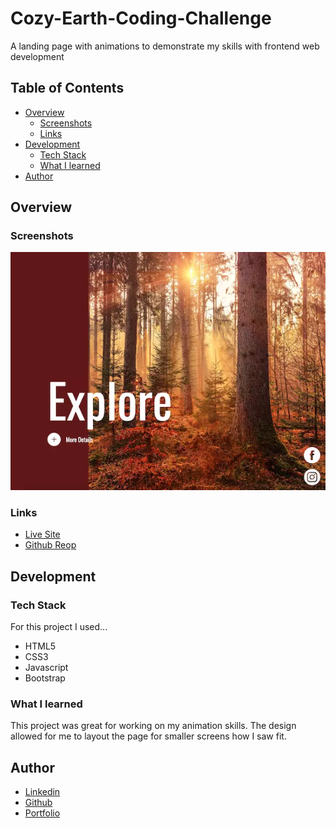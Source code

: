 # Cozy-Earth-Coding-Challenge
A landing page with animations to demonstrate my skills with frontend web development

## Table of Contents
  * [Overview](https://github.com/WillShaner/Cozy-Earth-Coding-Challenge/edit/main/README.md#overview)
    - [Screenshots](https://github.com/WillShaner/Cozy-Earth-Coding-Challenge/edit/main/README.md#screenshots)
    - [Links](https://github.com/WillShaner/Cozy-Earth-Coding-Challenge/edit/main/README.md#links)
  * [Development](https://github.com/WillShaner/Cozy-Earth-Coding-Challenge/edit/main/README.md#development)
    - [Tech Stack](https://github.com/WillShaner/Cozy-Earth-Coding-Challenge/edit/main/README.md#tech-stack)
    - [What I learned](https://github.com/WillShaner/Cozy-Earth-Coding-Challenge/edit/main/README.md#what-i-learned)
  * [Author](https://github.com/WillShaner/Cozy-Earth-Coding-Challenge/edit/main/README.md#author)
  
  
  
  
## Overview
  
### Screenshots

![App Screenshot](/images/site-screenshot.webp)

### Links
  * [Live Site](https://willshaner.github.io/Cozy-Earth-Coding-Challenge/)
  * [Github Reop](https://github.com/WillShaner/Cozy-Earth-Coding-Challenge)

## Development
### Tech Stack
  For this project I used...
   - HTML5
   - CSS3
   - Javascript
   - Bootstrap

### What I learned
  This project was great for working on my animation skills. The design allowed for me to layout the page for smaller screens how I saw fit.
 


## Author

- [Linkedin](https://www.linkedin.com/in/will-shaner-315500245/)
- [Github](https://github.com/WillShaner?tab=repositories/)
- [Portfolio](https://genuine-sunflower-520c38.netlify.app/)



